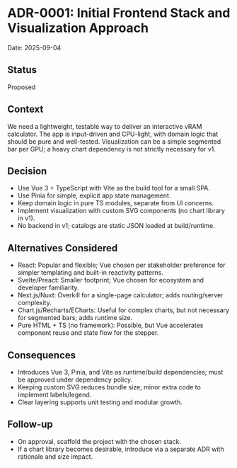 # ADR-0001: Initial Frontend Stack and Visualization Approach

Date: 2025-09-04

## Status

Proposed

## Context

We need a lightweight, testable way to deliver an interactive vRAM calculator. The app is input-driven and CPU-light, with domain logic that should be pure and well-tested. Visualization can be a simple segmented bar per GPU; a heavy chart dependency is not strictly necessary for v1.

## Decision

- Use Vue 3 + TypeScript with Vite as the build tool for a small SPA.
- Use Pinia for simple, explicit app state management.
- Keep domain logic in pure TS modules, separate from UI concerns.
- Implement visualization with custom SVG components (no chart library in v1).
- No backend in v1; catalogs are static JSON loaded at build/runtime.

## Alternatives Considered

- React: Popular and flexible; Vue chosen per stakeholder preference for simpler templating and built-in reactivity patterns.
- Svelte/Preact: Smaller footprint; Vue chosen for ecosystem and developer familiarity.
- Next.js/Nuxt: Overkill for a single-page calculator; adds routing/server complexity.
- Chart.js/Recharts/ECharts: Useful for complex charts, but not necessary for segmented bars; adds runtime size.
- Pure HTML + TS (no framework): Possible, but Vue accelerates component reuse and state flow for the stepper.

## Consequences

- Introduces Vue 3, Pinia, and Vite as runtime/build dependencies; must be approved under dependency policy.
- Keeping custom SVG reduces bundle size; minor extra code to implement labels/legend.
- Clear layering supports unit testing and modular growth.

## Follow-up

- On approval, scaffold the project with the chosen stack.
- If a chart library becomes desirable, introduce via a separate ADR with rationale and size impact.
